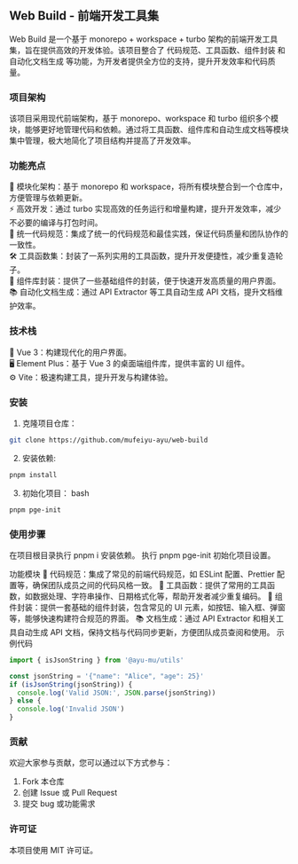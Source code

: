 

## Web Build - 前端开发工具集

Web Build 是一个基于 monorepo + workspace + turbo 架构的前端开发工具集，旨在提供高效的开发体验。该项目整合了 代码规范、工具函数、组件封装 和 自动化文档生成 等功能，为开发者提供全方位的支持，提升开发效率和代码质量。

### 项目架构

该项目采用现代前端架构，基于 monorepo、workspace 和 turbo 组织多个模块，能够更好地管理代码和依赖。通过将工具函数、组件库和自动生成文档等模块集中管理，极大地简化了项目结构并提高了开发效率。

### 功能亮点

🔧 模块化架构：基于 monorepo 和 workspace，将所有模块整合到一个仓库中，方便管理与依赖更新。<br/>
⚡ 高效开发：通过 turbo 实现高效的任务运行和增量构建，提升开发效率，减少不必要的编译与打包时间。<br/>
📏 统一代码规范：集成了统一的代码规范和最佳实践，保证代码质量和团队协作的一致性。<br/>
🛠️ 工具函数集：封装了一系列实用的工具函数，提升开发便捷性，减少重复造轮子。<br/>
🎨 组件库封装：提供了一些基础组件的封装，便于快速开发高质量的用户界面。<br/>
📚 自动化文档生成：通过 API Extractor 等工具自动生成 API 文档，提升文档维护效率。<br/>

### 技术栈

🚀 Vue 3：构建现代化的用户界面。<br/>
🖥️ Element Plus：基于 Vue 3 的桌面端组件库，提供丰富的 UI 组件。<br/>
⚙️ Vite：极速构建工具，提升开发与构建体验。<br/>

### 安装

1. 克隆项目仓库：

```bash
git clone https://github.com/mufeiyu-ayu/web-build
```

2. 安装依赖:

```bash
pnpm install
```

3. 初始化项目：
   bash

```bash
pnpm pge-init
```

### 使用步骤

在项目根目录执行 pnpm i 安装依赖。
执行 pnpm pge-init 初始化项目设置。

功能模块
📏 代码规范：集成了常见的前端代码规范，如 ESLint 配置、Prettier 配置等，确保团队成员之间的代码风格一致。
🔨 工具函数：提供了常用的工具函数，如数据处理、字符串操作、日期格式化等，帮助开发者减少重复编码。
🎨 组件封装：提供一套基础的组件封装，包含常见的 UI 元素，如按钮、输入框、弹窗等，能够快速构建符合规范的界面。
📚 文档生成：通过 API Extractor 和相关工具自动生成 API 文档，保持文档与代码同步更新，方便团队成员查阅和使用。
示例代码

```ts
import { isJsonString } from '@ayu-mu/utils'

const jsonString = '{"name": "Alice", "age": 25}'
if (isJsonString(jsonString)) {
  console.log('Valid JSON:', JSON.parse(jsonString))
} else {
  console.log('Invalid JSON')
}
```

### 贡献

欢迎大家参与贡献，您可以通过以下方式参与：

1. Fork 本仓库
2. 创建 Issue 或 Pull Request
3. 提交 bug 或功能需求

### 许可证

本项目使用 MIT 许可证。
